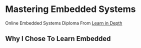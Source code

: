 # Mastering Embedded Systems
Online Embedded Systems Diploma From [Learn in Depth](https://www.learn-in-depth.com)
## Why I Chose To Learn Embedded 
